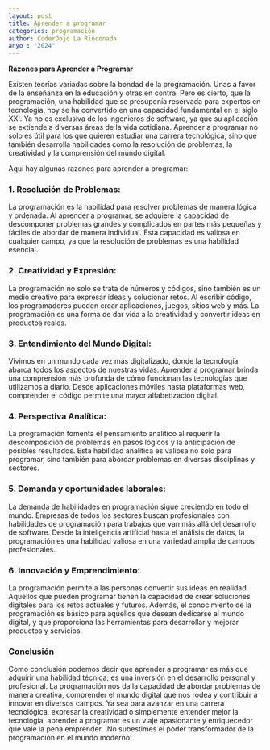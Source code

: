 ```yaml
---
layout: post
title: Aprender a programar
categories: programación
author: CoderDojo La Rinconada
anyo : "2024"
---
```


**Razones para Aprender a Programar**

Existen teorías variadas sobre la bondad de la programación. Unas a favor de la enseñanza en la educación y otras en contra. Pero es cierto, que la programación, una habilidad que se presuponía reservada para expertos en tecnología, hoy se ha convertido en una capacidad fundamental en el siglo XXI. Ya no es exclusiva de los ingenieros de software, ya que su aplicación se extiende a diversas áreas de la vida cotidiana. Aprender a programar no solo es útil para los que quieren estudiar una carrera tecnológica, sino que también desarrolla habilidades como la resolución de problemas, la creatividad y la comprensión del mundo digital. 

Aquí hay algunas razones para aprender a programar:

### 1. **Resolución de Problemas:**
La programación es la habilidad para resolver problemas de manera lógica y ordenada. Al aprender a programar, se adquiere la capacidad de descomponer problemas grandes y complicados en partes más pequeñas y fáciles de abordar de manera individual. Esta capacidad es valiosa en cualquier campo, ya que la resolución de problemas es una habilidad esencial.

### 2. **Creatividad y Expresión:**
La programación no solo se trata de números y códigos, sino también es un medio creativo para expresar ideas y solucionar retos. Al escribir código, los programadores pueden crear aplicaciones, juegos, sitios web y más. La programación es una forma de dar vida a la creatividad y convertir ideas en productos reales.

### 3. **Entendimiento del Mundo Digital:**
Vivimos en un mundo cada vez más digitalizado, donde la tecnología abarca todos los aspectos de nuestras vidas. Aprender a programar brinda una comprensión más profunda de cómo funcionan las tecnologías que utilizamos a diario. Desde aplicaciones móviles hasta plataformas web, comprender el código permite una mayor alfabetización digital.

### 4. **Perspectiva Analítica:**
La programación fomenta el pensamiento analítico al requerir la descomposición de problemas en pasos lógicos y la anticipación de posibles resultados. Esta habilidad analítica es valiosa no solo para programar, sino también para abordar problemas en diversas disciplinas y sectores.

### 5. **Demanda y oportunidades laborales:**
La demanda de habilidades en programación sigue creciendo en todo el mundo. Empresas de todos los sectores buscan profesionales con habilidades de programación para trabajos que van más allá del desarrollo de software. Desde la inteligencia artificial hasta el análisis de datos, la programación es una habilidad valiosa en una variedad amplia de campos profesionales.

### 6. **Innovación y Emprendimiento:**
La programación permite a las personas convertir sus ideas en realidad. Aquellos que pueden programar tienen la capacidad de crear soluciones digitales para los retos actuales y futuros. Además, el conocimiento de la programación es básico para aquellos que desean dedicarse al mundo digital, y que proporciona las herramientas para desarrollar y mejorar productos y servicios.

### Conclusión
Como conclusión podemos decir que aprender a programar es más que adquirir una habilidad técnica; es una inversión en el desarrollo personal y profesional. La programación nos da la capacidad de abordar problemas de manera creativa, comprender el mundo digital que nos rodea y contribuir a innovar en diversos campos. Ya sea para avanzar en una carrera tecnológica, expresar la creatividad o simplemente entender mejor la tecnología, aprender a programar es un viaje apasionante y enriquecedor que vale la pena emprender. ¡No subestimes el poder transformador de la programación en el mundo moderno!
